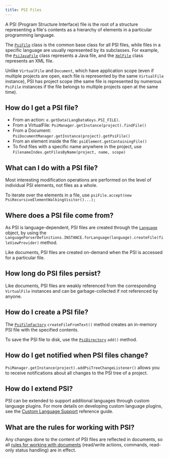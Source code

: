```yaml
---
title: PSI Files
---
```

<!-- Copyright 2000-2020 JetBrains s.r.o. and other contributors. Use of this source code is governed by the Apache 2.0 license that can be found in the LICENSE file. -->

A PSI (Program Structure Interface) file is the root of a structure representing a file's contents as a hierarchy of elements in a particular programming language.

The [`PsiFile`](upsource:///platform/core-api/src/com/intellij/psi/PsiFile.java) class is the common base class for all PSI files, while files in a specific language are usually represented by its subclasses.  For example, the [`PsiJavaFile`](upsource:///java/java-psi-api/src/com/intellij/psi/PsiJavaFile.java) class represents a Java file, and the [`XmlFile`](upsource:///xml/xml-psi-api/src/com/intellij/psi/xml/XmlFile.java) class represents an XML file.

Unlike `VirtualFile` and `Document`, which have application scope (even if multiple projects are open, each file is represented by the same `VirtualFile` instance), PSI has project scope (the same file is represented by numerous `PsiFile` instances if the file belongs to multiple projects open at the same time).

## How do I get a PSI file?

* From an action: `e.getData(LangDataKeys.PSI_FILE)`.
* From a VirtualFile: `PsiManager.getInstance(project).findFile()`
* From a Document: `PsiDocumentManager.getInstance(project).getPsiFile()`
* From an element inside the file: `psiElement.getContainingFile()`
* To find files with a specific name anywhere in the project, use `FilenameIndex.getFilesByName(project, name, scope)`

## What can I do with a PSI file?

Most interesting modification operations are performed on the level of individual PSI elements, not files as a whole.

To iterate over the elements in a file, use `psiFile.accept(new PsiRecursiveElementWalkingVisitor()...);`

## Where does a PSI file come from?

As PSI is language-dependent, PSI files are created through the [`Language`](upsource:///platform/core-api/src/com/intellij/lang/Language.java) object, by using the `LanguageParserDefinitions.INSTANCE.forLanguage(language).createFile(fileViewProvider)` method.

Like documents, PSI files are created on-demand when the PSI is accessed for a particular file.

## How long do PSI files persist?

Like documents, PSI files are weakly referenced from the corresponding `VirtualFile` instances and can be garbage-collected if not referenced by anyone.

## How do I create a PSI file?

The [`PsiFileFactory`](upsource:///platform/core-api/src/com/intellij/psi/PsiFileFactory.java) `createFileFromText()` method creates an in-memory PSI file with the specified contents.

To save the PSI file to disk, use the [`PsiDirectory`](upsource:///platform/core-api/src/com/intellij/psi/PsiDirectory.java) `add()` method.

## How do I get notified when PSI files change?

`PsiManager.getInstance(project).addPsiTreeChangeListener()` allows you to receive notifications about all changes to the PSI tree of a project.

## How do I extend PSI?

PSI can be extended to support additional languages through custom language plugins.
For more details on developing custom language plugins, see the [Custom Language Support](/reference_guide/custom_language_support.md) reference guide.

## What are the rules for working with PSI?

Any changes done to the content of PSI files are reflected in documents, so all [rules for working with documents](documents.md#what-are-the-rules-of-working-with-documents) (read/write actions, commands, read-only status handling) are in effect.
